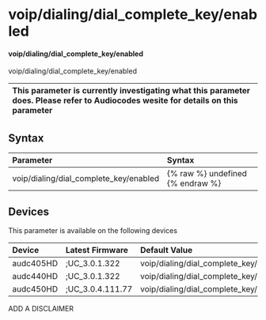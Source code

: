 ﻿---
description: voip/dialing/dial_complete_key/enabled
search: false
---

# voip/dialing/dial_complete_key/enabled

#### voip/dialing/dial_complete_key/enabled

voip/dialing/dial_complete_key/enabled


| This parameter is currently investigating what this parameter does. Please refer to Audiocodes wesite for details on this parameter | 
| :--- |

## Syntax
| Parameter | Syntax |
| :--- | :--- |
|voip/dialing/dial_complete_key/enabled | {% raw %} undefined {% endraw %}|

## Devices
This parameter is available on the following devices

| Device | Latest Firmware | Default Value |
|:---|:---|:---|
| audc405HD | ;UC_3.0.1.322 | voip/dialing/dial_complete_key/enabled=1 
| audc440HD | ;UC_3.0.1.322 | voip/dialing/dial_complete_key/enabled=1 
| audc450HD | ;UC_3.0.4.111.77 | voip/dialing/dial_complete_key/enabled=1 

ADD A DISCLAIMER
